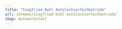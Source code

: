 ```yaml
---
title: "Siegfried Buhl Autolackierfachbetrieb"
url: /bremen/siegfried-buhl-autolackierfachbetrieb/
shop: Autowerkstatt
---
```

